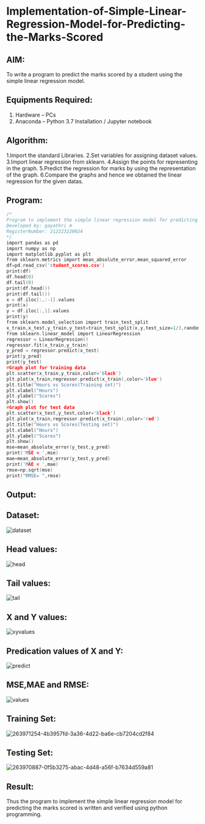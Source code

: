 # Implementation-of-Simple-Linear-Regression-Model-for-Predicting-the-Marks-Scored

## AIM:
To write a program to predict the marks scored by a student using the simple linear regression model.

## Equipments Required:
1. Hardware – PCs
2. Anaconda – Python 3.7 Installation / Jupyter notebook

## Algorithm:

1.Import the standard Libraries.
2.Set variables for assigning dataset values.
3.Import linear regression from sklearn.
4.Assign the points for representing in the graph.
5.Predict the regression for marks by using the representation of the graph.
6.Compare the graphs and hence we obtained the linear regression for the given datas.

## Program:
```C
/*
Program to implement the simple linear regression model for predicting the marks scored.
Developed by: gayathri m
RegisterNumber: 212223220024
*/
import pandas as pd
import numpy as np
import matplotlib.pyplot as plt
from sklearn.metrics import mean_absolute_error,mean_squared_error
df=pd.read_csv('student_scores.csv')
print(df)
df.head(0)
df.tail(0)
print(df.head())
print(df.tail())
x = df.iloc[:,:-1].values
print(x)
y = df.iloc[:,1].values
print(y)
from sklearn.model_selection import train_test_split
x_train,x_test,y_train,y_test=train_test_split(x,y,test_size=1/3,random_state=0)
from sklearn.linear_model import LinearRegression
regressor = LinearRegression()
regressor.fit(x_train,y_train)
y_pred = regressor.predict(x_test)
print(y_pred)
print(y_test)
#Graph plot for training data
plt.scatter(x_train,y_train,color='black')
plt.plot(x_train,regressor.predict(x_train),color='blue')
plt.title("Hours vs Scores(Training set)")
plt.xlabel("Hours")
plt.ylabel("Scores")
plt.show()
#Graph plot for test data
plt.scatter(x_test,y_test,color='black')
plt.plot(x_train,regressor.predict(x_train),color='red')
plt.title("Hours vs Scores(Testing set)")
plt.xlabel("Hours")
plt.ylabel("Scores")
plt.show()
mse=mean_absolute_error(y_test,y_pred)
print('MSE = ',mse)
mae=mean_absolute_error(y_test,y_pred)
print('MAE = ',mae)
rmse=np.sqrt(mse)
print("RMSE= ",rmse)
```

## Output:
## Dataset:
![dataset](https://github.com/charumathiramesh/Implementation-of-Simple-Linear-Regression-Model-for-Predicting-the-Marks-Scored/assets/120204455/c7816d33-6dab-45e2-8d19-9a11e9583cb5)

## Head values:
![head](https://github.com/charumathiramesh/Implementation-of-Simple-Linear-Regression-Model-for-Predicting-the-Marks-Scored/assets/120204455/7f3d7783-4601-4e70-989f-2ccbf87d0765)

## Tail values:
![tail](https://github.com/charumathiramesh/Implementation-of-Simple-Linear-Regression-Model-for-Predicting-the-Marks-Scored/assets/120204455/5343e114-fe3a-4ad7-8058-6b81db462fdc)
 

## X and Y values:
![xyvalues](https://github.com/charumathiramesh/Implementation-of-Simple-Linear-Regression-Model-for-Predicting-the-Marks-Scored/assets/120204455/f84947e0-99a3-444c-8286-c59cc0660a4e)


 ## Predication values of X and Y:
![predict ](https://github.com/charumathiramesh/Implementation-of-Simple-Linear-Regression-Model-for-Predicting-the-Marks-Scored/assets/120204455/6ea46100-8530-4491-821e-079308a1eef5)

 ## MSE,MAE and RMSE:
![values](https://github.com/charumathiramesh/Implementation-of-Simple-Linear-Regression-Model-for-Predicting-the-Marks-Scored/assets/120204455/0f3750f1-fec0-4008-abcf-7e7b971d82a9)


 ## Training Set:
![263971254-4b3957fd-3a36-4d22-ba6e-cb7204cd2f84](https://github.com/charumathiramesh/Implementation-of-Simple-Linear-Regression-Model-for-Predicting-the-Marks-Scored/assets/120204455/088c3714-a70d-4ef0-b952-1d26c48e1fa8)


 ## Testing Set:

![263970887-0f5b3275-abac-4d48-a56f-b7634d559a81](https://github.com/charumathiramesh/Implementation-of-Simple-Linear-Regression-Model-for-Predicting-the-Marks-Scored/assets/120204455/aa18e6a5-11f7-410e-bbd6-89c052ff52a6)

 
## Result:
Thus the program to implement the simple linear regression model for predicting the marks scored is written and verified using python programming.
